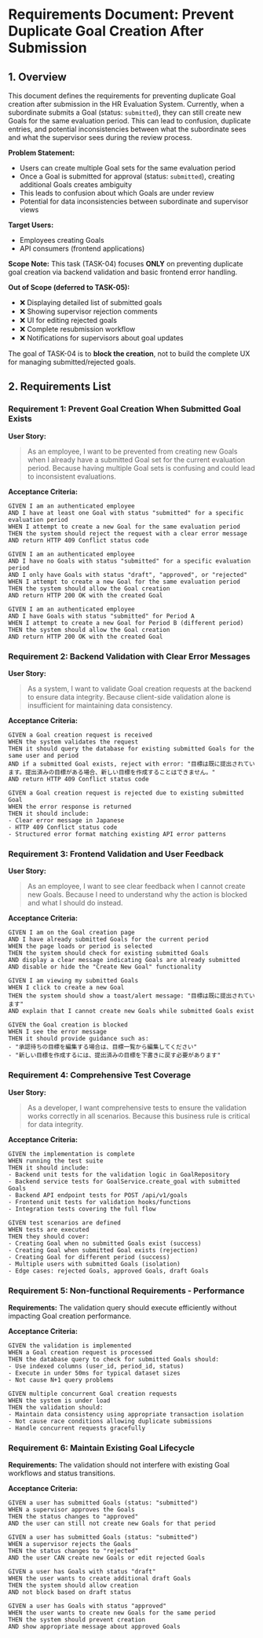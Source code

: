 # Requirements Document: Prevent Duplicate Goal Creation After Submission

## 1. Overview

This document defines the requirements for preventing duplicate Goal creation after submission in the HR Evaluation System. Currently, when a subordinate submits a Goal (status: `submitted`), they can still create new Goals for the same evaluation period. This can lead to confusion, duplicate entries, and potential inconsistencies between what the subordinate sees and what the supervisor sees during the review process.

**Problem Statement:**
- Users can create multiple Goal sets for the same evaluation period
- Once a Goal is submitted for approval (status: `submitted`), creating additional Goals creates ambiguity
- This leads to confusion about which Goals are under review
- Potential for data inconsistencies between subordinate and supervisor views

**Target Users:**
- Employees creating Goals
- API consumers (frontend applications)

**Scope Note:**
This task (TASK-04) focuses **ONLY** on preventing duplicate goal creation via backend validation and basic frontend error handling.

**Out of Scope (deferred to TASK-05):**
- ❌ Displaying detailed list of submitted goals
- ❌ Showing supervisor rejection comments
- ❌ UI for editing rejected goals
- ❌ Complete resubmission workflow
- ❌ Notifications for supervisors about goal updates

The goal of TASK-04 is to **block the creation**, not to build the complete UX for managing submitted/rejected goals.

## 2. Requirements List

### Requirement 1: Prevent Goal Creation When Submitted Goal Exists

**User Story:**
> As an employee, I want to be prevented from creating new Goals when I already have a submitted Goal set for the current evaluation period. Because having multiple Goal sets is confusing and could lead to inconsistent evaluations.

**Acceptance Criteria:**

```gherkin
GIVEN I am an authenticated employee
AND I have at least one Goal with status "submitted" for a specific evaluation period
WHEN I attempt to create a new Goal for the same evaluation period
THEN the system should reject the request with a clear error message
AND return HTTP 409 Conflict status code

GIVEN I am an authenticated employee
AND I have no Goals with status "submitted" for a specific evaluation period
AND I only have Goals with status "draft", "approved", or "rejected"
WHEN I attempt to create a new Goal for the same evaluation period
THEN the system should allow the Goal creation
AND return HTTP 200 OK with the created Goal

GIVEN I am an authenticated employee
AND I have Goals with status "submitted" for Period A
WHEN I attempt to create a new Goal for Period B (different period)
THEN the system should allow the Goal creation
AND return HTTP 200 OK with the created Goal
```

### Requirement 2: Backend Validation with Clear Error Messages

**User Story:**
> As a system, I want to validate Goal creation requests at the backend to ensure data integrity. Because client-side validation alone is insufficient for maintaining data consistency.

**Acceptance Criteria:**

```gherkin
GIVEN a Goal creation request is received
WHEN the system validates the request
THEN it should query the database for existing submitted Goals for the same user and period
AND if a submitted Goal exists, reject with error: "目標は既に提出されています。提出済みの目標がある場合、新しい目標を作成することはできません。"
AND return HTTP 409 Conflict status code

GIVEN a Goal creation request is rejected due to existing submitted Goal
WHEN the error response is returned
THEN it should include:
- Clear error message in Japanese
- HTTP 409 Conflict status code
- Structured error format matching existing API error patterns
```

### Requirement 3: Frontend Validation and User Feedback

**User Story:**
> As an employee, I want to see clear feedback when I cannot create new Goals. Because I need to understand why the action is blocked and what I should do instead.

**Acceptance Criteria:**

```gherkin
GIVEN I am on the Goal creation page
AND I have already submitted Goals for the current period
WHEN the page loads or period is selected
THEN the system should check for existing submitted Goals
AND display a clear message indicating Goals are already submitted
AND disable or hide the "Create New Goal" functionality

GIVEN I am viewing my submitted Goals
WHEN I click to create a new Goal
THEN the system should show a toast/alert message: "目標は既に提出されています"
AND explain that I cannot create new Goals while submitted Goals exist

GIVEN the Goal creation is blocked
WHEN I see the error message
THEN it should provide guidance such as:
- "承認待ちの目標を編集する場合は、目標一覧から編集してください"
- "新しい目標を作成するには、提出済みの目標を下書きに戻す必要があります"
```

### Requirement 4: Comprehensive Test Coverage

**User Story:**
> As a developer, I want comprehensive tests to ensure the validation works correctly in all scenarios. Because this business rule is critical for data integrity.

**Acceptance Criteria:**

```gherkin
GIVEN the implementation is complete
WHEN running the test suite
THEN it should include:
- Backend unit tests for the validation logic in GoalRepository
- Backend service tests for GoalService.create_goal with submitted Goals
- Backend API endpoint tests for POST /api/v1/goals
- Frontend unit tests for validation hooks/functions
- Integration tests covering the full flow

GIVEN test scenarios are defined
WHEN tests are executed
THEN they should cover:
- Creating Goal when no submitted Goals exist (success)
- Creating Goal when submitted Goal exists (rejection)
- Creating Goal for different period (success)
- Multiple users with submitted Goals (isolation)
- Edge cases: rejected Goals, approved Goals, draft Goals
```

### Requirement 5: Non-functional Requirements - Performance

**Requirements:**
The validation query should execute efficiently without impacting Goal creation performance.

**Acceptance Criteria:**

```gherkin
GIVEN the validation is implemented
WHEN a Goal creation request is processed
THEN the database query to check for submitted Goals should:
- Use indexed columns (user_id, period_id, status)
- Execute in under 50ms for typical dataset sizes
- Not cause N+1 query problems

GIVEN multiple concurrent Goal creation requests
WHEN the system is under load
THEN the validation should:
- Maintain data consistency using appropriate transaction isolation
- Not cause race conditions allowing duplicate submissions
- Handle concurrent requests gracefully
```

### Requirement 6: Maintain Existing Goal Lifecycle

**Requirements:**
The validation should not interfere with existing Goal workflows and status transitions.

**Acceptance Criteria:**

```gherkin
GIVEN a user has submitted Goals (status: "submitted")
WHEN a supervisor approves the Goals
THEN the status changes to "approved"
AND the user can still not create new Goals for that period

GIVEN a user has submitted Goals (status: "submitted")
WHEN a supervisor rejects the Goals
THEN the status changes to "rejected"
AND the user CAN create new Goals or edit rejected Goals

GIVEN a user has Goals with status "draft"
WHEN the user wants to create additional draft Goals
THEN the system should allow creation
AND not block based on draft status

GIVEN a user has Goals with status "approved"
WHEN the user wants to create new Goals for the same period
THEN the system should prevent creation
AND show appropriate message about approved Goals
```
